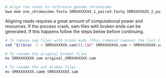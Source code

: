 ```bash
# Align the reads to reference genome chromosome
bwa mem one_chromosome.fasta SRRXXXXXXX_1_paired.fastq SRRXXXXXXX_2_paired.fastq > SRRXXXXXXX.sam
```

Aligning reads requires a great amount of computational power and resources. If the process crash, sam files with broken ends can be generated. If this happens follow the steps below before continuing.

```bash
# To remove sam files with broke ends (this command removes the last line)
sed "$(($(wc -l < SRRXXXXXXX.sam))),\$d" SRRXXXXXXX.sam > SRRXXXXXXX.samm

# To rename the original broken files
mv SRRXXXXXXX.sam original_SRRXXXXXXX.sam

# To rename the not broken files
mv SRRXXXXXXX.samm SRRXXXXXXX.sam
```
